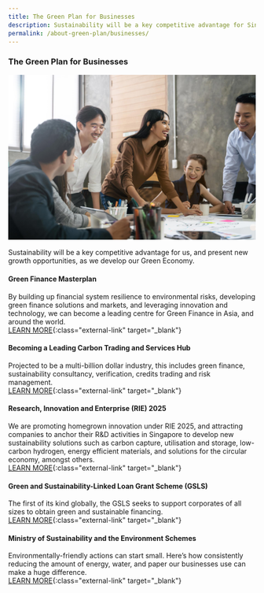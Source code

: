```yaml
---
title: The Green Plan for Businesses
description: Sustainability will be a key competitive advantage for Singapore, and present new growth opportunities for businesses as we develop our Green Economy. Learn more about the Green Plan for Businesses. 
permalink: /about-green-plan/businesses/
---
```


### The Green Plan for Businesses

![The Green Plan For Individuals](/images/greenplan/gp_business.jpg)

Sustainability will be a key competitive advantage for us, and present new growth opportunities, as we develop our Green Economy. 

#### Green Finance Masterplan  
By building up financial system resilience to environmental risks, developing green finance solutions and markets, and leveraging innovation and technology, we can become a leading centre for Green Finance in Asia, and around the world.  
[LEARN MORE](https://www.mas.gov.sg/who-we-are/annual-reports/annual-report-2019-2020/greening-the-financial-system){:class="external-link" target="_blank"}

#### Becoming a Leading Carbon Trading and Services Hub  
Projected to be a multi-billion dollar industry, this includes green finance, sustainability consultancy, verification, credits trading and risk management.  
[LEARN MORE](https://www.nccs.gov.sg/singapores-climate-action/carbon-services-and-climate-finance/){:class="external-link" target="_blank"}

#### Research, Innovation and Enterprise (RIE) 2025  
We are promoting homegrown innovation under RIE 2025, and attracting companies to anchor their R&D activities in Singapore to develop new sustainability solutions such as carbon capture, utilisation and storage, low-carbon hydrogen, energy efficient materials, and solutions for the circular economy, amongst others.  
[LEARN MORE](https://www.nrf.gov.sg/about-nrf/rie-ecosystem){:class="external-link" target="_blank"}

#### Green and Sustainability-Linked Loan Grant Scheme (GSLS)  
The first of its kind globally, the GSLS seeks to support corporates of all sizes to obtain green and sustainable financing.  
[LEARN MORE](https://www.mas.gov.sg/news/media-releases/2020/mas-launches-worlds-first-grant-scheme-to-support-green-and-sustainability-linked-loans){:class="external-link" target="_blank"}

#### Ministry of Sustainability and the Environment Schemes  
Environmentally-friendly actions can start small. Here’s how consistently reducing the amount of energy, water, and paper our businesses use can make a huge difference.  
[LEARN MORE](https://www.mse.gov.sg/take-action/organisations/){:class="external-link" target="_blank"}
